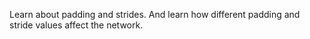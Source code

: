 Learn about padding and strides. And learn how different padding and stride values affect the network.
